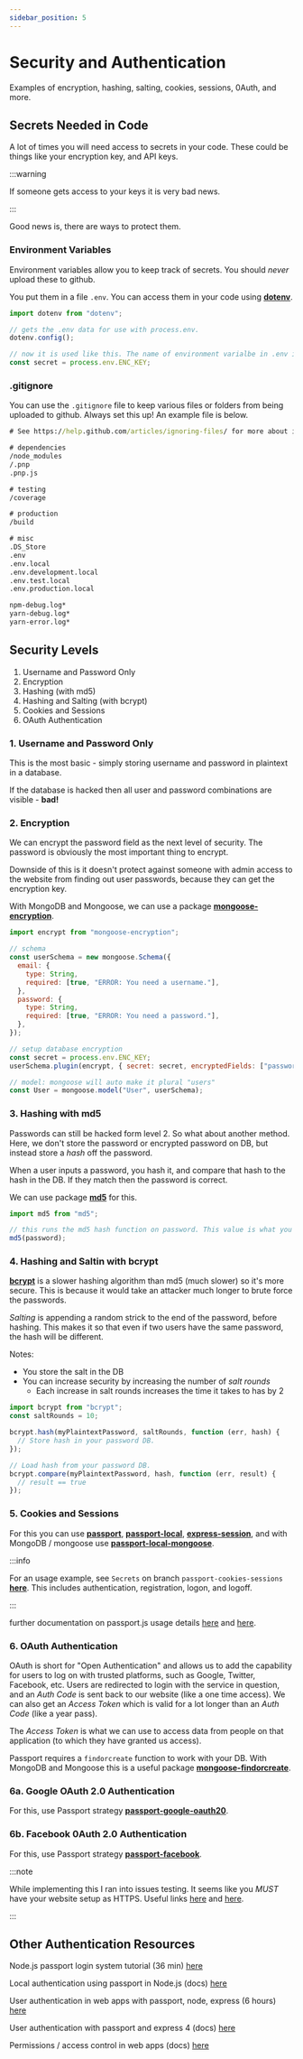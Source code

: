 ```yaml
---
sidebar_position: 5
---
```


# Security and Authentication

Examples of encryption, hashing, salting, cookies, sessions, 0Auth, and more.

## Secrets Needed in Code

A lot of times you will need access to secrets in your code. These could be things like your encryption key, and API keys.

:::warning

If someone gets access to your keys it is very bad news.

:::

Good news is, there are ways to protect them.

### Environment Variables

Environment variables allow you to keep track of secrets. You should _never_ upload these to github.

You put them in a file `.env`. You can access them in your code using **[dotenv](https://www.npmjs.com/package/dotenv)**.

```js
import dotenv from "dotenv";

// gets the .env data for use with process.env.
dotenv.config();

// now it is used like this. The name of environment varialbe in .env is "ENC_KEY" in this case
const secret = process.env.ENC_KEY;
```

### .gitignore

You can use the `.gitignore` file to keep various files or folders from being uploaded to github. Always set this up! An example file is below.

```bat title=".gitignore"
# See https://help.github.com/articles/ignoring-files/ for more about ignoring files.

# dependencies
/node_modules
/.pnp
.pnp.js

# testing
/coverage

# production
/build

# misc
.DS_Store
.env
.env.local
.env.development.local
.env.test.local
.env.production.local

npm-debug.log*
yarn-debug.log*
yarn-error.log*

```

## Security Levels

1. Username and Password Only
2. Encryption
3. Hashing (with md5)
4. Hashing and Salting (with bcrypt)
5. Cookies and Sessions
6. OAuth Authentication

### 1. Username and Password Only

This is the most basic - simply storing username and password in plaintext in a database.

If the database is hacked then all user and password combinations are visible - **bad!**

### 2. Encryption

We can encrypt the password field as the next level of security. The password is obviously the most important thing to encrypt.

Downside of this is it doesn't protect against someone with admin access to the website from finding out user passwords, because they can get the encryption key.

With MongoDB and Mongoose, we can use a package **[mongoose-encryption](https://www.npmjs.com/package/mongoose-encryption)**.

```js title="app.js - relevant code"
import encrypt from "mongoose-encryption";

// schema
const userSchema = new mongoose.Schema({
  email: {
    type: String,
    required: [true, "ERROR: You need a username."],
  },
  password: {
    type: String,
    required: [true, "ERROR: You need a password."],
  },
});

// setup database encryption
const secret = process.env.ENC_KEY;
userSchema.plugin(encrypt, { secret: secret, encryptedFields: ["password"] });

// model: mongoose will auto make it plural "users"
const User = mongoose.model("User", userSchema);
```

### 3. Hashing with md5

Passwords can still be hacked form level 2. So what about another method. Here, we don't store the password or encrypted password on DB, but instead store a _hash_ off the password.

When a user inputs a password, you hash it, and compare that hash to the hash in the DB. If they match then the password is correct.

We can use package **[md5](https://www.npmjs.com/package/md5)** for this.

```js
import md5 from "md5";

// this runs the md5 hash function on password. This value is what you should store in the DB
md5(password);
```

### 4. Hashing and Saltin with bcrypt

**[bcrypt](https://www.npmjs.com/package/bcrypt)** is a slower hashing algorithm than md5 (much slower) so it's more secure. This is because it would take an attacker much longer to brute force the passwords.

_Salting_ is appending a random strick to the end of the password, before hashing. This makes it so that even if two users have the same password, the hash will be different.

Notes:

- You store the salt in the DB
- You can increase security by increasing the number of _salt rounds_
  - Each increase in salt rounds increases the time it takes to has by 2

```js
import bcrypt from "bcrypt";
const saltRounds = 10;

bcrypt.hash(myPlaintextPassword, saltRounds, function (err, hash) {
  // Store hash in your password DB.
});

// Load hash from your password DB.
bcrypt.compare(myPlaintextPassword, hash, function (err, result) {
  // result == true
});
```

### 5. Cookies and Sessions

For this you can use **[passport](https://www.npmjs.com/package/passport)**, **[passport-local](https://www.npmjs.com/package/passport-local)**, **[express-session](https://www.npmjs.com/package/express-session)**, and with MongoDB / mongoose use **[passport-local-mongoose](https://www.npmjs.com/package/passport-local-mongoose)**.

:::info

For an usage example, see `Secrets` on branch `passport-cookies-sessions` **[here](https://github.com/Boston343/Secrets/tree/passport-cookies-sessions)**. This includes authentication, registration, logon, and logoff.

:::

further documentation on passport.js usage details [here](https://www.passportjs.org/concepts/authentication/strategies/) and [here](https://mherman.org/blog/user-authentication-with-passport-dot-js/).

### 6. OAuth Authentication

OAuth is short for "Open Authentication" and allows us to add the capability for users to log on with trusted platforms, such as Google, Twitter, Facebook, etc. Users are redirected to login with the service in question, and an _Auth Code_ is sent back to our website (like a one time access). We can also get an _Access Token_ which is valid for a lot longer than an _Auth Code_ (like a year pass).

The _Access Token_ is what we can use to access data from people on that application (to which they have granted us access).

Passport requires a `findorcreate` function to work with your DB. With MongoDB and Mongoose this is a useful package **[mongoose-findorcreate](https://www.npmjs.com/package/mongoose-findorcreate)**.

### 6a. Google OAuth 2.0 Authentication

For this, use Passport strategy **[passport-google-oauth20](https://www.passportjs.org/packages/passport-google-oauth20/)**.

### 6b. Facebook 0Auth 2.0 Authentication

For this, use Passport strategy **[passport-facebook](https://www.passportjs.org/packages/passport-facebook/)**.

:::note

While implementing this I ran into issues testing. It seems like you _MUST_ have your website setup as HTTPS. Useful links [here](https://programmerblog.net/nodejs-https-server/) and [here](https://stackoverflow.com/questions/43416880/setting-node-server-https).

:::

## Other Authentication Resources

Node.js passport login system tutorial (36 min) [here](https://www.youtube.com/watch?v=-RCnNyD0L-s)

Local authentication using passport in Node.js (docs) [here](https://www.sitepoint.com/local-authentication-using-passport-node-js/)

User authentication in web apps with passport, node, express (6 hours) [here](https://www.youtube.com/watch?v=F-sFp_AvHc8)

User authentication with passport and express 4 (docs) [here](https://mherman.org/blog/local-authentication-with-passport-and-express-4/)

Permissions / access control in web apps (docs) [here](https://wasp-lang.dev/blog/2022/11/29/permissions-in-web-apps)
